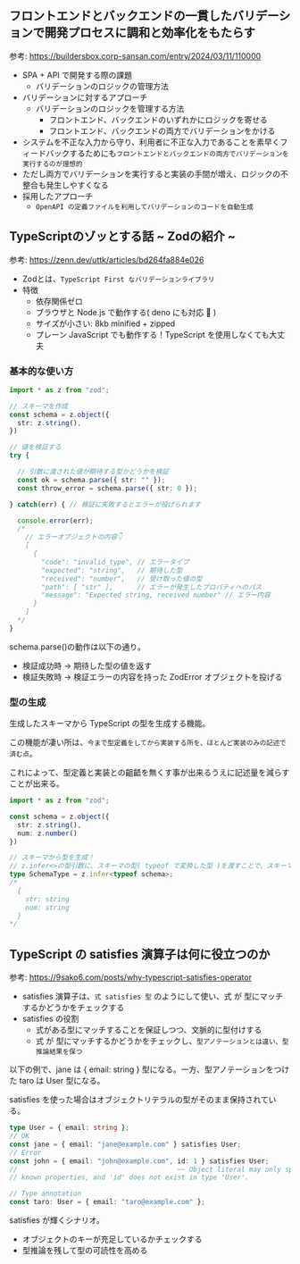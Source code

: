 ## フロントエンドとバックエンドの一貫したバリデーションで開発プロセスに調和と効率化をもたらす

参考: https://buildersbox.corp-sansan.com/entry/2024/03/11/110000

- SPA + API で開発する際の課題
  - バリデーションのロジックの管理方法
- バリデーションに対するアプローチ
  - バリデーションのロジックを管理する方法
    - フロントエンド、バックエンドのいずれかにロジックを寄せる
    - フロントエンド、バックエンドの両方でバリデーションをかける
- システムを不正な入力から守り、利用者に不正な入力であることを素早くフィードバックするためにも`フロントエンドとバックエンドの両方でバリデーションを実行するのが理想的`
- ただし両方でバリデーションを実行すると実装の手間が増え、ロジックの不整合も発生しやすくなる
- 採用したアプローチ
  - `OpenAPI の定義ファイルを利用してバリデーションのコードを自動生成`

## TypeScriptのゾッとする話 ~ Zodの紹介 ~

参考: https://zenn.dev/uttk/articles/bd264fa884e026

- Zodとは、`TypeScript First なバリデーションライブラリ`
- 特徴
  - 依存関係ゼロ
  - ブラウザと Node.js で動作する( deno にも対応 🦕 )
  - サイズが小さい: 8kb minified + zipped
  - プレーン JavaScript でも動作する！TypeScript を使用しなくても大丈夫

### 基本的な使い方

```ts
import * as z from "zod";

// スキーマを作成
const schema = z.object({
  str: z.string(),
})

// 値を検証する
try {

  // 引数に渡された値が期待する型かどうかを検証
  const ok = schema.parse({ str: "" });
  const throw_error = schema.parse({ str: 0 });

} catch(err) { // 検証に失敗するとエラーが投げられます

  console.error(err);
  /*
    // エラーオブジェクトの内容👇
    [
      {
        "code": "invalid_type", // エラータイプ
        "expected": "string",   // 期待した型
        "received": "number",   // 受け取った値の型
        "path": [ "str" ],      // エラーが発生したプロパティへのパス
        "message": "Expected string, received number" // エラー内容
      }
    ]
  */
}
```

schema.parse()の動作は以下の通り。

- 検証成功時 -> 期待した型の値を返す
-  検証失敗時 -> 検証エラーの内容を持った ZodError オブジェクトを投げる

### 型の生成

生成したスキーマから TypeScript の型を生成する機能。

この機能が凄い所は、`今まで型定義をしてから実装する所を、ほとんど実装のみの記述で済む点`。

これによって、型定義と実装との齟齬を無くす事が出来るうえに記述量を減らすことが出来る。

```ts
import * as z from "zod";

const schema = z.object({
  str: z.string(),
  num: z.number()
})

// スキーマから型を生成！
// z.infer<>の型引数に、スキーマの型( typeof で変換した型 )を渡すことで、スキーマが期待している値の型を生成することが出来る
type SchemaType = z.infer<typeof schema>;
/*
  {
    str: string
    num: string
  }
*/
```

## TypeScript の satisfies 演算子は何に役立つのか

参考: https://9sako6.com/posts/why-typescript-satisfies-operator

- satisfies 演算子は、`式 satisfies 型` のようにして使い、式 が 型にマッチするかどうかをチェックする
- satisfies の役割
  - 式がある型にマッチすることを保証しつつ、文脈的に型付けする
  - 式 が 型にマッチするかどうかをチェックし、`型アノテーションとは違い、型推論結果を保つ`


以下の例で、jane は { email: string } 型になる。一方、型アノテーションをつけた taro は User 型になる。

satisfies を使った場合はオブジェクトリテラルの型がそのまま保持されている。

```ts
type User = { email: string };
// OK
const jane = { email: "jane@example.com" } satisfies User;
// Error
const john = { email: "john@example.com", id: 1 } satisfies User;
//                                        ~~ Object literal may only specify
// known properties, and 'id' does not exist in type 'User'.

// Type annotation
const taro: User = { email: "taro@example.com" };
```

satisfies が輝くシナリオ。

- オブジェクトのキーが充足しているかチェックする
- 型推論を残して型の可読性を高める

